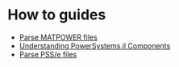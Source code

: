 # How to guides

- [Parse MATPOWER files](/how-to/parse-matpower/)
- [Understanding PowerSystems.jl Components](/how-to/understanding-powersystems-components/)
- [Parse PSS/e files](/how-to/parse-psse/)
